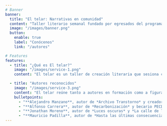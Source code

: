 ```yaml
---
# Banner
banner:
  title: "El telar: Narrativas en comunidad"
  content: "Taller literario semanal fundado por egresados del programa 'Tejiendo Relatos'. Un espacio de encuentro, escucha y colaboración enfocado en la narrativa escrita, donde distintas voces se acompañan en el arte de contar historias."
  image: "/images/banner.png"
  button:
    enable: true
    label: "Conócenos"
    link: "/autores"

# Features
features:
  - title: "¿Qué es El telar?"
    image: "/images/service-1.png"
    content: "El telar es un taller de creación literaria que sesiona cada semana en el LivingLab, ubicado en el Parque Industrial Las Américas, en Chihuahua. Fundado en 2024, surge como una red de apoyo entre escritores con un enfoque en narrativa escrita."

  - title: "Autores reconocidos"
    image: "/images/service-3.png"
    content: "El telar reúne tanto a autores en formación como a figuras reconocidas dentro del ámbito literario chihuahuense. Esta mezcla de trayectorias permite un diálogo creativo que enriquece el trabajo de todos los participantes."
    bulletpoints:
      - "**Alejandro Manzano**, autor de *Archivo Transtorno* y creador del videojuego *The Pitch*."
      - "**Alfonso Carrera**, autor de *Recarbonización* y becario PECDA y FOMAC."
      - "**Jonathan Moreno**, autor de *Luces oscuras* y *La calle de los recuerdos*, editor y guionista."
      - "**Mauricio Padilla**, autor de *Hasta las últimas consecuencias* y narrador premiado en los Premios de Literatura Joven Chihuahua."
---
```

